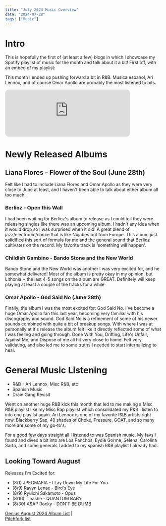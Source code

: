 ```yaml
---
title: "July 2024 Music Overview"
date: "2024-07-28"
tags: ["Music"]
---
```


# Intro

This is hopefully the first of (at least a few) blogs in which I showcase my Spotify playlist of music for the month and talk about it a bit! First off, with an embed of my playlist:

This month I ended up pushing forward a bit in R&B. Musica espanol, Ari Lennox, and of course Omar Apollo are probably the most listened to bits.


<iframe style="border-radius:12px" src="https://open.spotify.com/embed/playlist/37sGJT2tvpDBSY3pNpr0tV?utm_source=generator" width="80%" height="152" frameBorder="0" allowfullscreen="" allow="autoplay; clipboard-write; encrypted-media; fullscreen; picture-in-picture" loading="lazy"></iframe>



# Newly Released Albums

## Liana Flores - Flower of the Soul (June 28th)
Felt like I had to include Liana Flores and Omar Apollo as they were very close to June at least, and I haven't been able to talk about either album all too much.

### Berlioz - Open this Wall
I had been waiting for Berlioz's album to release as I could tell they were releasing singles like there was an upcoming album. I hadn't any idea when it would drop so I was surprised when it did! A great blend of jazz/electronic/dance that is like Nujabes but from Europe. This album just solidified this sort of formula for me and the general sound that Berlioz cultivates on the record. My favorite track is 'something will happen'.

### Childish Gambino - Bando Stone and the New World
Bando Stone and the New World was another I was very excited for, and he somewhat delivered! Most of the album is pretty okay in my opinion, but Lithonia + the last 4-5 songs on the album are GREAT. Definitely will keep playing at least a couple of the tracks for a while

### Omar Apollo - God Said No (June 28th)
Finally, the album I was the most excited for: God Said No. I've become a huge Omar Apollo fan this last year, becoming very familiar with his discography and sound. God Said No is a refinement of some of his newer sounds combined with quite a bit of breakup songs. With where I was at personally at it's release the album felt like it directly reflected some of what I was feeling and going through. Done With You, Drifting, Life's Unfair, Against Me, and Dispose of me all hit very close to home. Felt very validating, and also led me to some truths I needed to start internalizing to heal. 


# General Music Listening
- R&B - Ari Lennox, Misc R&B, etc
- Spanish Music
- Drain Gang Revisit

Went on another huge R&B kick this month that led to me making a Misc R&B playlist like my Misc Rap playlist which consolidated my R&B I listen to into one playlist again. Ari Lennox is one of my favorite R&B artists right now. Blackberry Sap, 40 shades of Choke, Pressure, GOAT, and so many more are some of my go-to's.

For a good few days straight all I listened to was Spanish music. My favs I found and dived a bit into are Los Panchos, Eydie Gorme, Selena, Carolina Sarta, and some generals I added to my spanish R&B playlist I already had.


## Looking Toward August

Releases I'm Excited for:
- (8/1)   JPEGMAFIA - I Lay Down My Life For You
- (8/9)   Ravyn Lenae - Bird's Eye
- (8/9)   Ryuichi Sakamoto - Opus
- (8/16)  Tinashe - QUANTUM BABY
- (8/30)  A$AP Rocky - DON'T BE DUMB

[Genius August 2024 Album List](https://genius.com/Genius-august-2024-album-release-calendar-annotated)     |      
[Pitchfork list](https://pitchfork.com/news/new-album-releases/)
